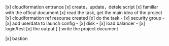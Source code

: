 [x] cloudformation entrance
[x] create，update，detele script
[x] familiar with the offical document
[x] read the task, get the main idea of the project
[x] cloudformation ref resourse created
[x] do the task
	- [x] security group
	- [x] add userdata to launch config
	- [x] disk
	- [x] load balancer
	- [x] login/test
[x] the output
[ ] write the project document


[x] bastion